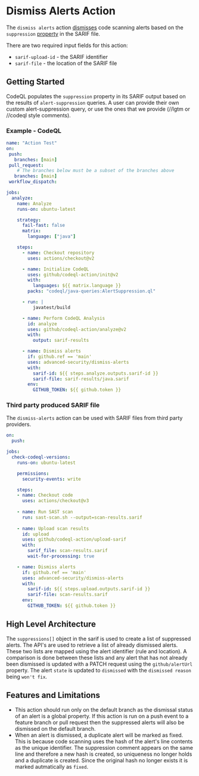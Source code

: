 # Dismiss Alerts Action 

The `dismiss alerts` action [dismisses](https://docs.github.com/en/code-security/code-scanning/automatically-scanning-your-code-for-vulnerabilities-and-errors/managing-code-scanning-alerts-for-your-repository) code scanning alerts based on the `suppression` [property](https://docs.oasis-open.org/sarif/sarif/v2.0/csprd02/sarif-v2.0-csprd02.html#_Toc10127852) in the SARIF file. 

There are two required input fields for this action: 
- `sarif-upload-id` - the SARIF identifier
- `sarif-file` - the location of the SARIF file

## Getting Started 

CodeQL populates the `suppression` property in its SARIF output based on the results of `alert-suppression` queries. A user can provide their own custom alert-suppression query, or use the ones that we provide (//lgtm or //codeql style comments).

### Example - CodeQL 

```yaml
name: "Action Test"
on:
 push:
   branches: [main]
 pull_request:
    # The branches below must be a subset of the branches above
   branches: [main]
 workflow_dispatch:

jobs:
  analyze:
    name: Analyze
    runs-on: ubuntu-latest

    strategy:
      fail-fast: false
      matrix:
        language: ["java"]

    steps:
      - name: Checkout repository
        uses: actions/checkout@v2

      - name: Initialize CodeQL
        uses: github/codeql-action/init@v2
        with:
          languages: ${{ matrix.language }}
        packs: "codeql/java-queries:AlertSuppression.ql"

      - run: |
          javatest/build

      - name: Perform CodeQL Analysis
        id: analyze
        uses: github/codeql-action/analyze@v2
        with:
          output: sarif-results

      - name: Dismiss alerts
        if: github.ref == 'main'
        uses: advanced-security/dismiss-alerts
        with:
          sarif-id: ${{ steps.analyze.outputs.sarif-id }}
          sarif-file: sarif-results/java.sarif
        env:
          GITHUB_TOKEN: ${{ github.token }}
```

### Third party produced SARIF file 

The `dismiss-alerts` action can be used with SARIF files from third party providers.

``` yaml
on:
  push:

jobs:
  check-codeql-versions:
    runs-on: ubuntu-latest

    permissions:
      security-events: write

    steps:
    - name: Checkout code
      uses: actions/checkout@v3
    
    - name: Run SAST scan
      run: sast-scan.sh --output=scan-results.sarif
      
    - name: Upload scan results
      id: upload
      uses: github/codeql-action/upload-sarif
      with:
        sarif_file: scan-results.sarif
        wait-for-processing: true

    - name: Dismiss alerts
      if: github.ref == 'main'    
      uses: advanced-security/dismiss-alerts
      with:
        sarif-id: ${{ steps.upload.outputs.sarif-id }}
        sarif-file: scan-results.sarif
      env:
        GITHUB_TOKEN: ${{ github.token }}        
```
## High Level Architecture 

The `suppressions[]` object in the sarif is used to create a list of suppressed alerts. The API's are used to retrieve a list of already dismissed alerts. These two lists are mapped using the alert identifier (rule and location).  A comparison is done between these lists and any alert that has not already been dismissed is updated with a PATCH request using the `github/alertUrl` property. The alert `state` is updated to `dismissed` with the `dismissed reason` being `won't fix`.

## Features and Limitations 

- This action should run only on the default branch as the dismissal status of an alert is a global property. If this action is run on a push event to a feature branch or pull request then the suppressed alerts will also be dismissed on the default branch. 
- When an alert is dismissed, a duplicate alert will be marked as fixed. This is because code scanning uses the hash of the alert's line contents as the unique identifier. The suppression comment appears on the same line and therefore a new hash is created, so uniqueness no longer holds and a duplicate is created. Since the original hash no longer exists it is marked autmatically as `fixed`.
